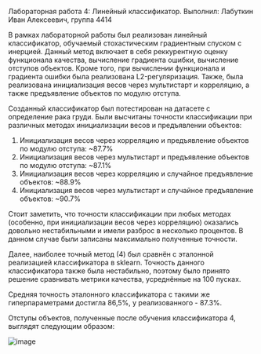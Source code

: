Лабораторная работа 4: Линейный классификатор. Выполнил: Лабуткин Иван Алексеевич, группа 4414

В рамках лабораторной работы был реализован линейный классификатор, обучаемый стохастическим градиентным спуском с инерцией. Данный метод включает в себя реккурентную оценку функционала качества, вычисление градиента ошибки, вычисление отступов объектов.
Кроме того, при вычислении функционала и градиента ошибки была реализована L2-регуляризация. Также, была реализована инициализация весов через мультистарт и корреляцию, а также предъявление объектов по модулю отступа.

Созданный классификатор был потестирован на датасете с определение рака груди. Были высчитаны точности классификации при различных методах инициализации весов и предъявлении объектов:

1) Инициализация весов через корреляцию и предъявление объектов по модулю отступа: ~87.7%
2) Инициализация весов через мультистарт и предъявление объектов по модулю отступа: ~87.1%
3) Инициализация весов через корреляцию и случайное предъявление объектов: ~88.9%
4) Инициализация весов через мультистарт и случайное предъявление объектов: ~90.7%

Стоит заметить, что точности классификации при любых методах (особенно, при инициализации весов через корреляцию) оказались довольно нестабильными и имели разброс в несколько процентов. В данном случае были записаны максимально полученные точности.

Далее, наиболее точный метод (4) был сравнён с эталонной реализацией классификатора в sklearn. Точность данного классификатора также была нестабильно, поэтому было принято решение сравнивать метрики качества, усреднённые на 100 пусках.

Средняя точность эталонного классификатора с такими же гиперпараметрами достигла 86,5%, у реализованного - 87.3%.

Отступы объектов, полученные после обучения классификатора 4, выглядят следующим образом:

![image](https://github.com/user-attachments/assets/1f1681a0-b072-41f0-885f-4da4eccd0d15)


